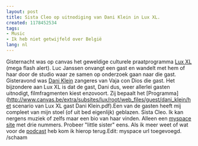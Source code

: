 ```yaml
---
layout: post
title: Sista Cleo op uitnodiging van Dani Klein in Lux XL.
created: 1178452534
tags:
- Music
- Ik heb niet getwijfeld over België
lang: nl
---
```

Gisternacht was op canvas het geweldige culturele praatprogramma [Lux XL](http://www.cuttingedge.be/tv/luxxl) (mega flash alert). Luc Janssen onvangt een gast en wandelt met hem of haar door de studio waar ze samen op onderzoek gaan naar die gast. Gisteravond was [Dani Klein](http://www.zangtalent.be/actueel_nieuws.asp?newsid=8713) zangeres van Vaja con Dios die gast. Het bijzondere aan Lux XL is dat de gast, Dani dus, weer allerlei gasten uitnodigt, filmfragmenten kiest enzovoort. Zij bepaalt het [Programma](http://www.canvas.be/extra/subsites/lux/root/web_files/guest/dani_klein/het scenario van Lux XL gast Dani Klein.pdf).Een van de gasten heeft mij compleet van mijn stoel (of uit bed eigenlijk) geblazen. Sista Cleo. Ik kan nergens muziek of zelfs maar een bio van haar vinden. Alleen een [myspace site](http://www.myspace.com/sistacleo) met drie nummers. Probeer "little sister" eens. Als ik meer weet of wat voor de [podcast](http://bler.webschuur.com/categorieen/site_classification/podcast") heb kom ik hierop terug.Edit: myspace url toegevoegd. /schaam
